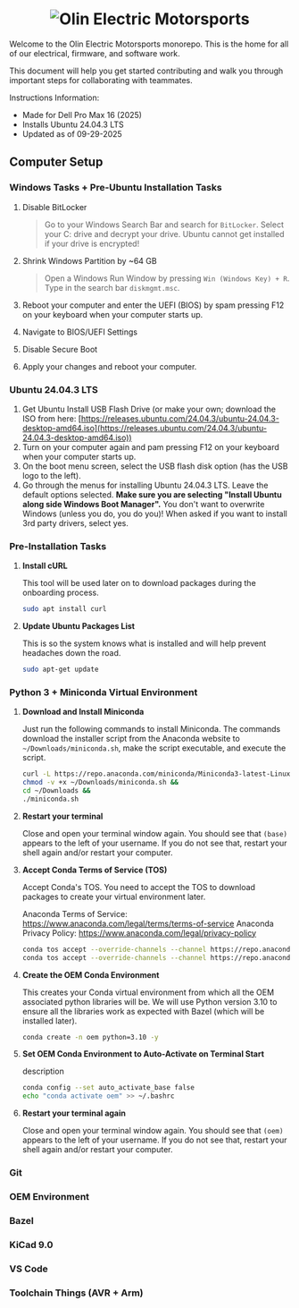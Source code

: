 <h1 align="center">
	<img
		alt="Olin Electric Motorsports"
		src="https://nyc3.digitaloceanspaces.com/oem-outline/logo-smaller.png">
</h1>

Welcome to the Olin Electric Motorsports monorepo. This is the home for all of our
electrical, firmware, and software work.

This document will help you get started contributing and walk you through
important steps for collaborating with teammates.

Instructions Information:
- Made for Dell Pro Max 16 (2025)
- Installs Ubuntu 24.04.3 LTS
- Updated as of 09-29-2025

## Computer Setup
### Windows Tasks + Pre-Ubuntu Installation Tasks
1) Disable BitLocker

	> Go to your Windows Search Bar and search for `BitLocker`. Select your C: drive and decrypt your drive. Ubuntu cannot get installed if your drive is encrypted!

2) Shrink Windows Partition by ~64 GB

	> Open a Windows Run Window by pressing `Win (Windows Key) + R`. Type in the search bar `diskmgmt.msc`.

3) Reboot your computer and enter the UEFI (BIOS) by spam pressing F12 on your keyboard when your computer starts up.
4) Navigate to BIOS/UEFI Settings
5) Disable Secure Boot
6) Apply your changes and reboot your computer.
### Ubuntu 24.04.3 LTS
1) Get Ubuntu Install USB Flash Drive (or make your own; download the ISO from here: [https://releases.ubuntu.com/24.04.3/ubuntu-24.04.3-desktop-amd64.iso](https://releases.ubuntu.com/24.04.3/ubuntu-24.04.3-desktop-amd64.iso))
2) Turn on your computer again and pam pressing F12 on your keyboard when your computer starts up.
3) On the boot menu screen, select the USB flash disk option (has the USB logo to the left).
4) Go through the menus for installing Ubuntu 24.04.3 LTS. Leave the default options selected. **Make sure you are selecting "Install Ubuntu along side Windows Boot Manager".** You don't want to overwrite Windows (unless you do, you do you)! When asked if you want to install 3rd party drivers, select yes.

### Pre-Installation Tasks
1) **Install cURL**

	This tool will be used later on to download packages during the onboarding process.

	```bash
	sudo apt install curl
	```

2) **Update Ubuntu Packages List**

	This is so the system knows what is installed and will help prevent headaches down the road.

	```bash
	sudo apt-get update
	```

### Python 3 + Miniconda Virtual Environment
1) **Download and Install Miniconda**

	Just run the following commands to install Miniconda. The commands download the installer script from the Anaconda website to `~/Downloads/miniconda.sh`, make the script executable, and execute the script.

	```bash
	curl -L https://repo.anaconda.com/miniconda/Miniconda3-latest-Linux-x86_64.sh > ~/Downloads/miniconda.sh && 
	chmod -v +x ~/Downloads/miniconda.sh && 
	cd ~/Downloads && 
	./miniconda.sh
	```

2) **Restart your terminal**
	
	Close and open your terminal window again. You should see that `(base)` appears to the left of your username. If you do not see that, restart your shell again and/or restart your computer.

3) **Accept Conda Terms of Service (TOS)**

	Accept Conda's TOS. You need to accept the TOS to download packages to create your virtual environment later.

	Anaconda Terms of Service: https://www.anaconda.com/legal/terms/terms-of-service
    Anaconda Privacy Policy: https://www.anaconda.com/legal/privacy-policy

	```bash
	conda tos accept --override-channels --channel https://repo.anaconda.com/pkgs/main
	conda tos accept --override-channels --channel https://repo.anaconda.com/pkgs/r
	```

4) **Create the OEM Conda Environment**

	This creates your Conda virtual environment from which all the OEM associated python libraries will be. We will use Python version 3.10 to ensure all the libraries work as expected with Bazel (which will be installed later).

	```bash
	conda create -n oem python=3.10 -y
	```

5) **Set OEM Conda Environment to Auto-Activate on Terminal Start**

	description

	```bash
	conda config --set auto_activate_base false
	echo "conda activate oem" >> ~/.bashrc
	```

6) **Restart your terminal again**

	Close and open your terminal window again. You should see that `(oem)` appears to the left of your username. If you do not see that, restart your shell again and/or restart your computer.

### Git
### OEM Environment
### Bazel
### KiCad 9.0
### VS Code
### Toolchain Things (AVR + Arm)